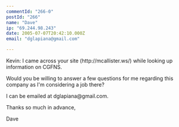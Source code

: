 ```yaml
---
commentId: "266-0"
postId: "266"
name: "Dave"
ip: "69.244.98.243"
date: 2005-07-07T20:42:10.000Z
email: "dglapiana@gmail.com"

---
```

<p>Kevin:
I came across your site (http://mcallister.ws/) while looking up information on CGFNS.  </p>
<p>Would you be willing to answer a few questions for me regarding this company as I'm considering a job there?</p>
<p>I can be emailed at dglapiana@gmail.com.</p>
<p>Thanks so much in advance,</p>
<p>Dave</p>